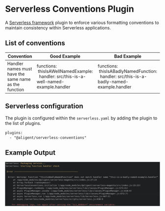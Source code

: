 # Serverless Conventions Plugin

A [Serverless framework](https://www.serverless.com) plugin to enforce various formatting conventions to maintain consistency within Serverless applications.

## List of conventions
<!-- 
TO BE IMPLEMENTED

| Function names must be in camel case | thisIsAWellNamedExample | ThisIsABadlyNamedExample |
| Handler names must be dash delimited | src/this-is-a-well-named-example.handler | src/ThisIsABadlyNamedExample.handler |
-->

| Convention | Good Example | Bad Example |
| --- | --- | --- |
| Handler names must have the same name as the function | functions:<br>&nbsp;thisIsAWellNamedExample:<br>&nbsp;&nbsp;handler: src/this-is-a-well-named-example.handler | functions:<br>&nbsp;thisIsABadlyNamedFunction:<br>&nbsp;&nbsp;handler: src/this-is-a-badly-named-example.handler |


## Serverless configuration
The plugin is configured within the `serverless.yaml` by adding the plugin to the list of plugins.

```
plugins:
  - "@aligent/serverless-conventions"
```

## Example Output
![serverless output](/images/serverless_output.png)